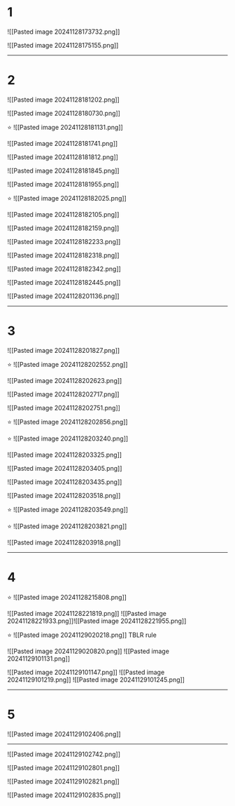 
# 1

![[Pasted image 20241128173732.png]]

![[Pasted image 20241128175155.png]]

---

# 2

![[Pasted image 20241128181202.png]]

![[Pasted image 20241128180730.png]]

⭐
![[Pasted image 20241128181131.png]]

![[Pasted image 20241128181741.png]]

![[Pasted image 20241128181812.png]]

![[Pasted image 20241128181845.png]]

![[Pasted image 20241128181955.png]]

⭐
![[Pasted image 20241128182025.png]]

![[Pasted image 20241128182105.png]]

![[Pasted image 20241128182159.png]]

![[Pasted image 20241128182233.png]]

![[Pasted image 20241128182318.png]]

![[Pasted image 20241128182342.png]]

![[Pasted image 20241128182445.png]]

![[Pasted image 20241128201136.png]]

---

# 3

![[Pasted image 20241128201827.png]]

⭐
![[Pasted image 20241128202552.png]]

![[Pasted image 20241128202623.png]]

![[Pasted image 20241128202717.png]]

![[Pasted image 20241128202751.png]]

⭐
![[Pasted image 20241128202856.png]]

⭐
![[Pasted image 20241128203240.png]]

![[Pasted image 20241128203325.png]]

![[Pasted image 20241128203405.png]]

![[Pasted image 20241128203435.png]]

![[Pasted image 20241128203518.png]]

⭐
![[Pasted image 20241128203549.png]]

⭐
![[Pasted image 20241128203821.png]]

![[Pasted image 20241128203918.png]]

---

# 4

⭐
![[Pasted image 20241128215808.png]]

![[Pasted image 20241128221819.png]]
![[Pasted image 20241128221933.png]]![[Pasted image 20241128221955.png]]


⭐
![[Pasted image 20241129020218.png]]
TBLR rule

![[Pasted image 20241129020820.png]]
![[Pasted image 20241129101131.png]]

![[Pasted image 20241129101147.png]]
![[Pasted image 20241129101219.png]]
![[Pasted image 20241129101245.png]]

---

# 5

![[Pasted image 20241129102406.png]]


---

![[Pasted image 20241129102742.png]]

![[Pasted image 20241129102801.png]]

![[Pasted image 20241129102821.png]]

![[Pasted image 20241129102835.png]]
